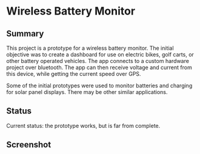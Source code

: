 # Wireless Battery Monitor

## Summary

This project is a prototype for a wireless battery monitor. The initial
objective was to create a dashboard for use on electric bikes, golf carts, or
other battery operated vehicles. The app connects to a custom hardware project
over bluetooth. The app can then receive voltage and current from this device,
while getting the current speed over GPS.

Some of the initial prototypes were used to monitor batteries and charging
for solar panel displays. There may be other similar applications.

## Status

Current status: the prototype works, but is far from complete.

## Screenshot

<insert screenshot here>
